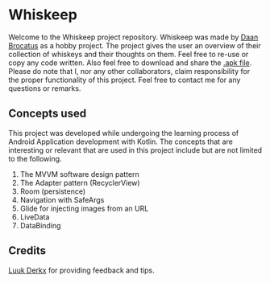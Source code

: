 # Whiskeep
Welcome to the Whiskeep project repository. Whiskeep was made by [Daan Brocatus](https://daanbrocatus.nl/) as a hobby project. The project gives the user an overview of their collection of whiskeys and their thoughts on them. Feel free to re-use or copy any code written. Also feel free to download and share the [.apk file](). Please do note that I, nor any other collaborators, claim responsibility for the proper functionality of this project. Feel free to contact me for any questions or remarks.

## Concepts used
This project was developed while undergoing the learning process of Android Application development with Kotlin. The concepts that are interesting or relevant that are used in this project include but are not limited to the following.
1. The MVVM software design pattern
2. The Adapter pattern (RecyclerView)
3. Room (persistence)
4. Navigation with SafeArgs
5. Glide for injecting images from an URL
6. LiveData
7. DataBinding

## Credits
[Luuk Derkx](https://git.fhict.nl/I874261) for providing feedback and tips.
